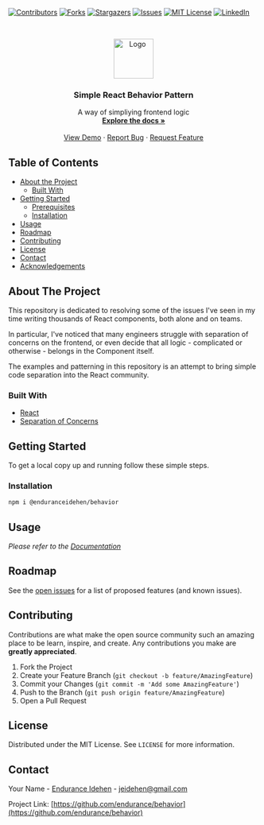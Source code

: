 <!-- PROJECT SHIELDS -->
<!--
*** I'm using markdown "reference style" links for readability.
*** Reference links are enclosed in brackets [ ] instead of parentheses ( ).
*** See the bottom of this document for the declaration of the reference variables
*** for contributors-url, forks-url, etc. This is an optional, concise syntax you may use.
*** https://www.markdownguide.org/basic-syntax/#reference-style-links
-->
[![Contributors][contributors-shield]][contributors-url]
[![Forks][forks-shield]][forks-url]
[![Stargazers][stars-shield]][stars-url]
[![Issues][issues-shield]][issues-url]
[![MIT License][license-shield]][license-url]
[![LinkedIn][linkedin-shield]][linkedin-url]



<!-- PROJECT LOGO -->
<br />
<p align="center">
  <a href="https://github.com/endurance/behavior">
    <img src="images/logo.png" alt="Logo" width="80" height="80">
  </a>

  <h3 align="center">Simple React Behavior Pattern</h3>

  <p align="center">
    A way of simpliying frontend logic
    <br />
    <a href="https://github.com/endurance/behavior"><strong>Explore the docs »</strong></a>
    <br />
    <br />
    <a href="https://github.com/endurance/behavior">View Demo</a>
    ·
    <a href="https://github.com/endurance/behavior/issues">Report Bug</a>
    ·
    <a href="https://github.com/endurance/behavior/issues">Request Feature</a>
  </p>
</p>



<!-- TABLE OF CONTENTS -->
## Table of Contents

* [About the Project](#about-the-project)
  * [Built With](#built-with)
* [Getting Started](#getting-started)
  * [Prerequisites](#prerequisites)
  * [Installation](#installation)
* [Usage](#usage)
* [Roadmap](#roadmap)
* [Contributing](#contributing)
* [License](#license)
* [Contact](#contact)
* [Acknowledgements](#acknowledgements)



<!-- ABOUT THE PROJECT -->
## About The Project

This repository is dedicated to resolving some of the issues I've seen in my time writing thousands of React components, both alone and on teams.

In particular, I've noticed that many engineers struggle with separation of concerns on the frontend, or even decide that all logic - complicated or otherwise - belongs in the Component itself.

The examples and patterning in this repository is an attempt to bring simple code separation into the React community.


### Built With

* [React]()
* [Separation of Concerns](https://en.wikipedia.org/wiki/Separation_of_concerns#:~:text=In%20computer%20science%2C%20separation%20of,code%20of%20a%20computer%20program.)

<!-- GETTING STARTED -->
## Getting Started

To get a local copy up and running follow these simple steps.

### Installation

```sh
npm i @enduranceidehen/behavior
```

<!-- USAGE EXAMPLES -->
## Usage

_Please refer to the [Documentation](https://github.com/endurance/behavior/tree/master/src/examples)_


<!-- ROADMAP -->
## Roadmap

See the [open issues](https://github.com/endurance/behavior/issues) for a list of proposed features (and known issues).



<!-- CONTRIBUTING -->
## Contributing

Contributions are what make the open source community such an amazing place to be learn, inspire, and create. Any contributions you make are **greatly appreciated**.

1. Fork the Project
2. Create your Feature Branch (`git checkout -b feature/AmazingFeature`)
3. Commit your Changes (`git commit -m 'Add some AmazingFeature'`)
4. Push to the Branch (`git push origin feature/AmazingFeature`)
5. Open a Pull Request



<!-- LICENSE -->
## License

Distributed under the MIT License. See `LICENSE` for more information.



<!-- CONTACT -->
## Contact

Your Name - [Endurance Idehen](https://twitter.com/@endurance) - jeidehen@gmail.com

Project Link: [https://github.com/endurance/behavior](https://github.com/endurance/behavior)



<!-- MARKDOWN LINKS & IMAGES -->
<!-- https://www.markdownguide.org/basic-syntax/#reference-style-links -->
[contributors-shield]: https://img.shields.io/github/contributors/endurance/repo.svg?style=flat-square
[contributors-url]: https://github.com/endurance/repo/graphs/contributors
[forks-shield]: https://img.shields.io/github/forks/endurance/repo.svg?style=flat-square
[forks-url]: https://github.com/endurance/repo/network/members
[stars-shield]: https://img.shields.io/github/stars/endurance/repo.svg?style=flat-square
[stars-url]: https://github.com/endurance/repo/stargazers
[issues-shield]: https://img.shields.io/github/issues/endurance/repo.svg?style=flat-square
[issues-url]: https://github.com/endurance/repo/issues
[license-shield]: https://img.shields.io/github/license/endurance/repo.svg?style=flat-square
[license-url]: https://github.com/endurance/repo/blob/master/LICENSE.txt
[linkedin-shield]: https://img.shields.io/badge/-LinkedIn-black.svg?style=flat-square&logo=linkedin&colorB=555
[linkedin-url]: https://www.linkedin.com/in/endurance-idehen-63a48338/
